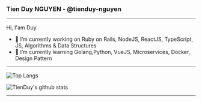 ### Tien Duy NGUYEN - @tienduy-nguyen
---

Hi, I'am Duy.

- 🔭 I’m currently working on Ruby on Rails, NodeJS, ReactJS, TypeScript, JS, Algorithms & Data Structures
- 🌱 I’m currently learning Golang,Python, VueJS, Microservices, Docker, Design Pattern

---
![Top Langs](https://github-readme-stats.vercel.app/api/top-langs/?username=tienduy-nguyen&theme=dracula&count_private=true&langs_count=12&hide=html,css,scss,TSQL,VBA)


![TienDuy's github stats](https://github-readme-stats.vercel.app/api?username=tienduy-nguyen&show_icons=true&count_private=true&line_height=40&theme=dracula)

---
<!--
**tienduy-nguyen/tienduy-nguyen** is a ✨ _special_ ✨ repository because its `README.md` (this file) appears on your GitHub profile.
[![Top Langs](https://github-readme-stats.vercel.app/api/top-langs/?username=tienduy-nguyen&theme=dracula)](https://github.com/tienduy-nguyen/tienduy-nguyen)
![Top Langs](https://github-readme-stats.vercel.app/api/top-langs/?username=tienduy-nguyen&theme=dracula&count_private=true)

Here are some ideas to get you started:

- 🔭 I’m currently working on ...
- 🌱 I’m currently learning ...
- 👯 I’m looking to collaborate on ...
- 🤔 I’m looking for help with ...
- 💬 Ask me about ...
- 📫 How to reach me: ...
- 😄 Pronouns: ...
- ⚡ Fun fact: ...
-->
